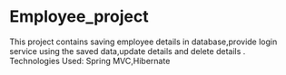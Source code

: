 # Employee_project
This project contains saving employee details in database,provide login service using the saved data,update details and delete details . Technologies Used: Spring MVC,Hibernate
